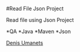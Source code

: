 #Read File Json Project

Read file using Json Project

*QA
*Java
*Maven
*Json

[Denis Umanets](http://sqasolution.com)
